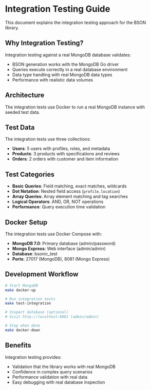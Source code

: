 # Integration Testing Guide

This document explains the integration testing approach for the BSON library.

## Why Integration Testing?

Integration testing against a real MongoDB database validates:
- BSON generation works with the MongoDB Go driver
- Queries execute correctly in a real database environment
- Data type handling with real MongoDB data types
- Performance with realistic data volumes

## Architecture

The integration tests use Docker to run a real MongoDB instance with seeded test data.

## Test Data

The integration tests use three collections:
- **Users**: 5 users with profiles, roles, and metadata
- **Products**: 3 products with specifications and reviews  
- **Orders**: 2 orders with customer and item information

## Test Categories

- **Basic Queries**: Field matching, exact matches, wildcards
- **Dot Notation**: Nested field access (`profile.location`)
- **Array Queries**: Array element matching and tag searches
- **Logical Operators**: AND, OR, NOT operations
- **Performance**: Query execution time validation

## Docker Setup

The integration tests use Docker Compose with:
- **MongoDB 7.0**: Primary database (admin/password)
- **Mongo Express**: Web interface (admin/admin)
- **Database**: bsonic_test
- **Ports**: 27017 (MongoDB), 8081 (Mongo Express)

## Development Workflow

```bash
# Start MongoDB
make docker-up

# Run integration tests
make test-integration

# Inspect database (optional)
# Visit http://localhost:8081 (admin/admin)

# Stop when done
make docker-down
```

## Benefits

Integration testing provides:
- Validation that the library works with real MongoDB
- Confidence in complex query scenarios
- Performance validation with real data
- Easy debugging with real database inspection
